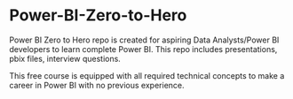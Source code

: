 # Power-BI-Zero-to-Hero
Power BI Zero to Hero repo is created for aspiring Data Analysts/Power BI developers to learn complete Power BI. This repo includes presentations, pbix files, interview questions. 

This free course is equipped with all required technical concepts to make a career in Power BI with no previous experience.
